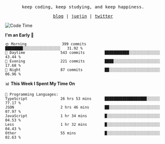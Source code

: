 <p align="center">
  <samp>
    <span>keep coding, keep studying, and keep happiness.</span>
  </samp>
</p>

<p align="center">
  <samp>
    <a href="https://deweyou.me">blog</a>  |
    <a href="https://juejin.cn/user/4309700183594366">juejin</a> |
    <a href="https://twitter.com/ouduidui">twitter</a>
  </samp>
</p>

<!--START_SECTION:waka-->
![Code Time](http://img.shields.io/badge/Code%20Time-4%2C948%20hrs%2039%20mins-blue)

**I'm an Early 🐤** 

```text
🌞 Morning                399 commits         ████████░░░░░░░░░░░░░░░░░   31.92 % 
🌆 Daytime                543 commits         ███████████░░░░░░░░░░░░░░   43.44 % 
🌃 Evening                221 commits         ████░░░░░░░░░░░░░░░░░░░░░   17.68 % 
🌙 Night                  87 commits          ██░░░░░░░░░░░░░░░░░░░░░░░   06.96 % 
```


📊 **This Week I Spent My Time On** 

```text
💬 Programming Languages: 
TypeScript               26 hrs 53 mins      ███████████████████░░░░░░   77.17 % 
JSON                     2 hrs 46 mins       ██░░░░░░░░░░░░░░░░░░░░░░░   07.97 % 
JavaScript               1 hr 34 mins        █░░░░░░░░░░░░░░░░░░░░░░░░   04.53 % 
Less                     1 hr 32 mins        █░░░░░░░░░░░░░░░░░░░░░░░░   04.43 % 
Other                    55 mins             █░░░░░░░░░░░░░░░░░░░░░░░░   02.63 % 
```


<!--END_SECTION:waka-->
